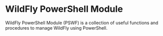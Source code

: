 # WildFly PowerShell Module

WildFly PowerShell Module (PSWF) is a collection of useful functions and procedures to manage WildFly using PowerShell.
